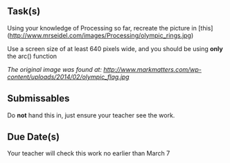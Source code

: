 Task(s)
-------
Using your knowledge of Processing so far, recreate the picture in [this] (http://www.mrseidel.com/images/Processing/olympic_rings.jpg)

Use a screen size of at least 640 pixels wide, and you should be using **only** the arc() function

*The original image was found at: http://www.markmatters.com/wp-content/uploads/2014/02/olympic_flag.jpg*

Submissables
------------
Do **not** hand this in, just ensure your teacher see the work.

Due Date(s)
----------
Your teacher will check this work no earlier than March 7
